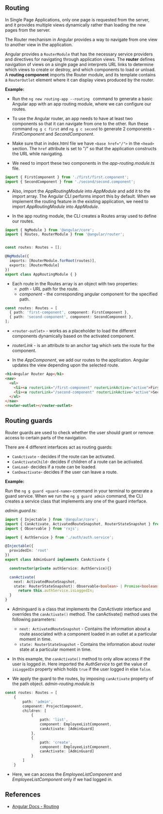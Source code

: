 ## Routing

In Single Page Applications, only one page is requested from the server, and it provides multiple views dynamically rather than loading the new pages from the server. 

The Router mechanism in Angular provides a way to navigate from one view to another view in the application.

Angular provides a `RouterModule` that has the necessary service providers and directives for navigating through application views. The **router** defines navigation of views on a single page and interprets URL links to determine which views to create or destroy, and which components to load or unload. 
A **routing component** imports the Router module, and its template contains a `RouterOutlet` element where it can display views produced by the router.

**Example:**

* Run  the `ng new routing-app --routing ` command to generate a basic Angular app with an app routing module, where we can configure our routes.

* To use the Angular router, an app needs to have at least two components so that it can navigate from one to the other. Run these command `ng g c first` and `ng g c second` to generate 2 components - *FirstComponent* and *SecondComponent*.

* Make sure that in index.html file we have `<base href="/">` in the `<head>` section. The `href` attribute is set to "/" so that the application constructs the URL while navigating.

* We need to import these two components in the *app-routing.module.ts* file. 
```typescript 
import { FirstComponent } from './first/first.component';
import { SecondComponent } from './second/second.component';
```
* Also, import the *AppRoutingModule* into *AppModule* and add it to the import array. The Angular CLI performs import this by default. When we implement the routing feature in the existing application, we need to import *AppRoutingModule* into *AppModule*.

* In the app routing module, the CLI creates a Routes array used to define our routes.
```typescript
import { NgModule } from '@angular/core';
import { Routes, RouterModule } from '@angular/router';


const routes: Routes = [];

@NgModule({
  imports: [RouterModule.forRoot(routes)],
  exports: [RouterModule]
})
export class AppRoutingModule { }
```
* Each route in the Routes array is an object with two properties: 
    * *path* -  URL path for the route.
    * *component* - the corresponding angular component for the specified path.
```typescript
const routes: Routes = [
  { path: 'first-component', component: FirstComponent },
  { path: 'second-component', component: SecondComponent },
];
```

* `<router-outlet>` - works as a placeholder to load the different components dynamically based on the activated component.

*  *routerLink* - is an attribute to an anchor tag which sets the route for the component.

* In the *AppComponent*, we add our routes to the application. Angular updates the view depending upon the selected route.
```html
<h1>Angular Router App</h1>
<nav>
  <ul>
    <li><a routerLink="/first-component" routerLinkActive="active">First Component</a></li>
    <li><a routerLink="/second-component" routerLinkActive="active">Second Component</a></li>
  </ul>
</nav>
<router-outlet></router-outlet>
```
## Routing guards

Router guards are used to check whether the user should grant or remove access to certain parts of the navigation.

There are 4 different interfaces act as routing guards:
* `CanActivate` - decides if the route can be activated.
* `CanActivateChild`- decides if children of a route can be activated.
* `CanLoad`- decides if a route can be loaded. 
* `CanDeactivate`- decides if the user can leave a route. 

**Example:**

Run the `ng g guard <guard-name>` command in your terminal to generate a guard service. When we run the `ng g guard admin` command, the CLI creates a service class that implements any one of the guard interface.

*admin.guard.ts:*
```typescript
import { Injectable } from '@angular/core';
import { CanActivate, ActivatedRouteSnapshot, RouterStateSnapshot } from '@angular/router';
import { Observable } from 'rxjs';

import { AuthService } from './auth/auth.service';

@Injectable({
  providedIn: 'root'
})
export class AdminGuard implements CanActivate {

  constructor(private authService: AuthService){}

  canActivate(
    next: ActivatedRouteSnapshot,
    state: RouterStateSnapshot): Observable<boolean> | Promise<boolean> | boolean {
      return this.authService.isLoggedIn;
  }
}
```
* Adminguard is a class that implements the *CanActivate* interface and overrides the `canActivate()` method. The canActivate() method uses the following parameters:
    * `next: ActivatedRouteSnapshot` - Contains the information about a route associated with a component loaded in an outlet at a particular moment in time. 
    * `state: RouterStateSnapshot` - Contains the information about router state at a particular moment in time. 

* In this example, the `canActivate()` method to only allow access if the user is logged in. 
Here imported the *AuthService* to get the value of `isLoggedIn` property which holds `true` if the user logged in else `false`.

* We apply the guard to the routes, by imposing `canActivate` property of the path object. 
*admin-routing.module.ts* 
```typescript
const routes: Routes = [
    {
        path: 'admin',
        component: ProjectComponent,
        children: [
            {
                path: 'list',
                component: EmployeeListComponent,
                canActivate: [AdminGuard]
            },            
            {
                path: 'create',
                component: EmployeeListComponent,
                canActivate: [AdminGuard]
            }
        ]
    }
```
* Here, we can access the *EmployeeListComponent* and *EmployeeListComponent* only if we had logged in.

## References
* [Angular Docs - Routing](https://angular.io/guide/router)
